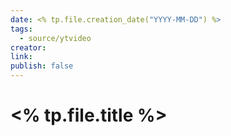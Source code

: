 ```yaml
---
date: <% tp.file.creation_date("YYYY-MM-DD") %>
tags:
  - source/ytvideo
creator: 
link: 
publish: false
---
```

# <% tp.file.title %>

